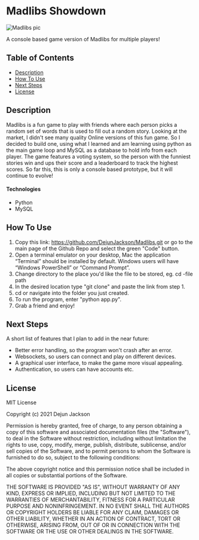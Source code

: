 # Madlibs Showdown

![Madlibs pic](https://user-images.githubusercontent.com/62167185/138629556-0df586f5-7aaf-4880-8265-b93cd0ee58a2.PNG)

A console based game version of Madlibs for multiple players!

## Table of Contents

- [Description](#description)
- [How To Use](#how-to-use)
- [Next Steps](#next-steps)
- [License](#license)



## Description
Madlibs is a fun game to play with friends where each person picks a random set of words that is used to fill out a random story.
Looking at the market, I didn't see many quality Online versions of this fun game. 
So I decided to build one, using what I learned and am learning using python as the main game loop and MySQL as a database to hold info from each player.
The game features a voting system, so the person with the funniest stories win and ups their score and a leaderboard to track the highest scores.
So far this, this is only a console based prototype, but it will continue to evolve!

#### Technologies

- Python
- MySQL

## How To Use

1. Copy this link: https://github.com/DejunJackson/Madlibs.git or go to the main page of the Github Repo and select the green "Code" button.
2. Open a terminal emulator on your desktop, Mac the application “Terminal” should be installed by default. Windows users will have “Windows PowerShell” or “Command Prompt”.
3. Change directory to the place you'd like the file to be stored, eg. cd -file path
4. In the desired location type "git clone" and paste the link from step 1.
5. cd or navigate into the folder you just created.
6. To run the program, enter "python app.py".
7. Grab a friend and enjoy!

## Next Steps

A short list of features that I plan to add in the near future:
- Better error handling, so the program won't crash after an error.
- Websockets, so users can connect and play on different devices.
- A graphical user interface, to make the game more visual appealing.
- Authentication, so users can have accounts etc.

## License

MIT License

Copyright (c) 2021 Dejun Jackson

Permission is hereby granted, free of charge, to any person obtaining
a copy of this software and associated documentation files (the
"Software"), to deal in the Software without restriction, including
without limitation the rights to use, copy, modify, merge, publish,
distribute, sublicense, and/or sell copies of the Software, and to
permit persons to whom the Software is furnished to do so, subject to
the following conditions:

The above copyright notice and this permission notice shall be
included in all copies or substantial portions of the Software.

THE SOFTWARE IS PROVIDED "AS IS", WITHOUT WARRANTY OF ANY KIND,
EXPRESS OR IMPLIED, INCLUDING BUT NOT LIMITED TO THE WARRANTIES OF
MERCHANTABILITY, FITNESS FOR A PARTICULAR PURPOSE AND
NONINFRINGEMENT. IN NO EVENT SHALL THE AUTHORS OR COPYRIGHT HOLDERS BE
LIABLE FOR ANY CLAIM, DAMAGES OR OTHER LIABILITY, WHETHER IN AN ACTION
OF CONTRACT, TORT OR OTHERWISE, ARISING FROM, OUT OF OR IN CONNECTION
WITH THE SOFTWARE OR THE USE OR OTHER DEALINGS IN THE SOFTWARE.
